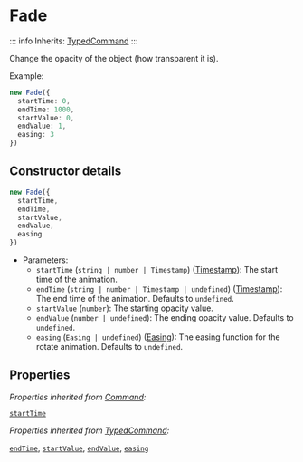 # Fade

::: info
Inherits: [TypedCommand](./typedcommand)
:::

Change the opacity of the object (how transparent it is).

Example:

```ts
new Fade({
  startTime: 0,
  endTime: 1000,
  startValue: 0,
  endValue: 1,
  easing: 3
})
```

## Constructor details

```ts
new Fade({
  startTime,
  endTime,
  startValue,
  endValue,
  easing
})
```

- Parameters:
  - `startTime` (`string | number | Timestamp`) ([Timestamp](./timestamp.md)): The start time of the animation.
  - `endTime` (`string | number | Timestamp | undefined`) ([Timestamp](./timestamp.md)): The end time of the animation. Defaults to `undefined`.
  - `startValue` (`number`): The starting opacity value.
  - `endValue` (`number | undefined`): The ending opacity value. Defaults to `undefined`.
  - `easing` (`Easing | undefined`) ([Easing](./easing.md)): The easing function for the rotate animation. Defaults to `undefined`.

## Properties

_Properties inherited from [Command](./command):_

[`startTime`](./command#startTime)

_Properties inherited from [TypedCommand](./typedcommand):_

[`endTime`](./typedcommand#endTime), [`startValue`](./typedcommand#startValue), [`endValue`](./typedcommand#endValue), [`easing`](./typedcommand#easing)
